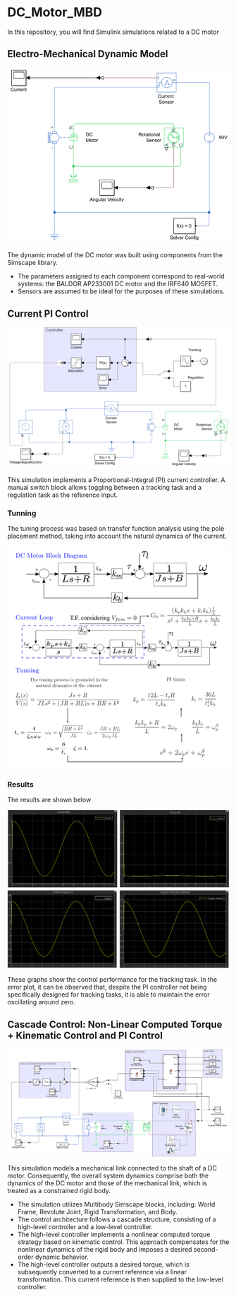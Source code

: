 # DC_Motor_MBD
In this repository, you will find Simulink simulations related to a DC motor

## Electro-Mechanical Dynamic Model

![DC Motor Diagram](Images/Dc_Motor_Diagram.PNG)

The dynamic model of the DC motor was built using components from the Simscape library. 
- The parameters assigned to each component correspond to real-world systems: the BALDOR AP233001 DC motor and the IRF640 MOSFET.
- Sensors are assumed to be ideal for the purposes of these simulations.

## Current PI Control

![PI](Images/PID_DCMotorDiagram.PNG)

This simulation implements a Proportional-Integral (PI) current controller. A manual switch block allows toggling between a tracking task and a regulation task as the reference input. 

### Tunning

The tuning process was based on transfer function analysis using the pole placement method, taking into account the natural dynamics of the current.

![Tunning](Images/Tunning.png)

### Results

The results are shown below

![Results](Images/Results.png)

These graphs show the control performance for the tracking task. In the error plot, it can be observed that, despite the PI controller not being specifically designed for tracking tasks, it is able to maintain the error oscillating around zero.

## Cascade Control: Non-Linear Computed Torque + Kinematic Control and PI Control

![Cascade](Images/Cascade_Control.PNG)

This simulation models a mechanical link connected to the shaft of a DC motor. Consequently, the overall system dynamics comprise both the dynamics of the DC motor and those of the mechanical link, which is treated as a constrained rigid body.
- The simulation utilizes Multibody Simscape blocks, including: World Frame, Revolute Joint, Rigid Transformation, and Body.
- The control architecture follows a cascade structure, consisting of a high-level controller and a low-level controller.
- The high-level controller implements a nonlinear computed torque strategy based on kinematic control. This approach compensates for the nonlinear dynamics of the rigid body and imposes a desired second-order dynamic behavior.
- The high-level controller outputs a desired torque, which is subsequently converted to a current reference via a linear transformation. This current reference is then supplied to the low-level controller.

